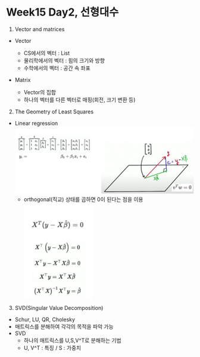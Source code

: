 # Week15 Day2, 선형대수

1. Vector and matrices
* Vector
  * CS에서의 벡터 : List
  * 물리학에서의 벡터 : 힘의 크기와 방향
  * 수학에서의 벡터 : 공간 속 좌표

* Matrix
  * Vector의 집합
  * 하나의 벡터를 다른 벡터로 매핑(회전, 크기 변환 등)


2. The Geometry of Least Squares
* Linear regression
    ![](./images/2022-05-24-18-00-42.png)
    * orthogonal(직교) 상태를 곱하면 0이 된다는 점을 이용
    ![](./images/2022-05-24-18-03-33.png)

3. SVD(Singular Value Decomposition)
* Schur, LU, QR, Cholesky
* 매트릭스를 분해하여 각각의 목적을 파악 가능
* SVD
  * 하나의 매트릭스를 U,S,V^T로 분해하는 기법
  * U, V^T : 특징 / S : 가중치
